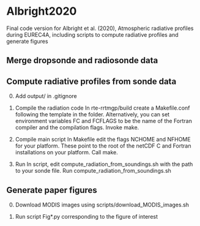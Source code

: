 # Albright2020
Final code version for Albright et al. (2020), Atmospheric radiative profiles during EUREC4A, including scripts to compute radiative profiles and generate figures

## Merge dropsonde and radiosonde data

## Compute radiative profiles from sonde data

0. Add output/ in .gitignore

1. Compile the radiation code
In rte-rrtmgp/build create a Makefile.conf following the template in the folder. Alternatively, you can set environment variables FC and FCFLAGS to be the name of the Fortran compiler and the compilation flags. Invoke make.

2. Compile main script
In Makefile edit the flags NCHOME and NFHOME for your platform. These point to the root of the netCDF C and Fortran installations on your platform. Call make.

3. Run
In script, edit compute_radiation_from_soundings.sh with the path to your sonde file. Run compute_radiation_from_soundings.sh

## Generate paper figures

0. Download MODIS images using scripts/download_MODIS_images.sh

1. Run script Fig*.py corresponding to the figure of interest